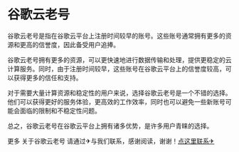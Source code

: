 # 谷歌云老号

谷歌云老号是指在谷歌云平台上注册时间较早的账号。这些账号通常拥有更多的资源和更高的信誉度，因此备受用户追捧。

谷歌云老号拥有更多的资源，可以更快速地进行数据传输和处理，提供更稳定的云计算服务。同时，由于注册时间较早，这些账号在谷歌云平台上的信誉度较高，可以获得更多的信任和支持。

对于需要大量计算资源和稳定性的用户来说，选择谷歌云老号是一个不错的选择。他们可以获得更好的服务体验，更高效的工作效率，同时也可以避免一些新账号可能会面临的限制和不稳定性问题。

总之，谷歌云老号在谷歌云平台上拥有诸多优势，是许多用户青睐的选择。

更多 关于谷歌云老号 请通过✈与我们联系，感谢阅读，谢谢！[点这里联系✈](https://d.k02.cc)
